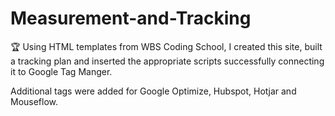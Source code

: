# Measurement-and-Tracking

🏆 Using HTML templates from WBS Coding School, I created this site, built a tracking plan and inserted the appropriate scripts successfully connecting it to Google Tag Manger.

Additional tags were added for Google Optimize, Hubspot, Hotjar and Mouseflow.

